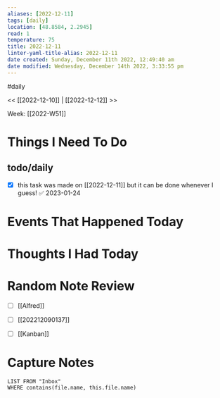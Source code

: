 ```yaml
---
aliases: [2022-12-11]
tags: [daily]
location: [48.8584, 2.2945]
read: 1
temperature: 75
title: 2022-12-11
linter-yaml-title-alias: 2022-12-11
date created: Sunday, December 11th 2022, 12:49:40 am
date modified: Wednesday, December 14th 2022, 3:33:55 pm
---
```


#daily 


<< [[2022-12-10]] | [[2022-12-12]] >>

Week: [[2022-W51]]

# Things I Need To Do

## todo/daily
- [x] this task was made on [[2022-12-11]] but it can be done whenever I guess! ✅ 2023-01-24

# Events That Happened Today


# Thoughts I Had Today


# Random Note Review

- [ ] [[Alfred]]
- [ ] [[202212090137]]
- [ ] [[Kanban]]



# Capture Notes

```dataview
LIST FROM "Inbox"
WHERE contains(file.name, this.file.name)
```